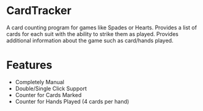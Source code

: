 # CardTracker
A card counting program for games like Spades or Hearts. Provides a list of cards for each suit with the ability to strike them as played. Provides additional information about the game such as card/hands played.

# Features
* Completely Manual
* Double/Single Click Support
* Counter for Cards Marked
* Counter for Hands Played (4 cards per hand)
